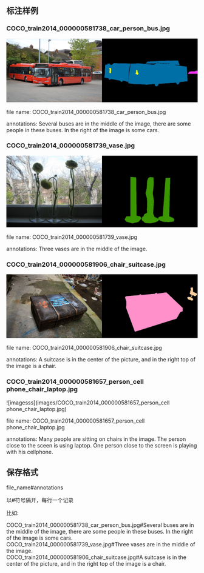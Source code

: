 ## 标注样例


### COCO_train2014_000000581738_car_person_bus.jpg

![imagesss](images/COCO_train2014_000000581738_car_person_bus.jpg)

file name: COCO_train2014_000000581738_car_person_bus.jpg

annotations: Several buses are in the middle of the image, there are some people in these buses. In the right of the image is some cars.


### COCO_train2014_000000581739_vase.jpg

![imagesss](images/COCO_train2014_000000581739_vase.jpg)

file name: COCO_train2014_000000581739_vase.jpg

annotations: Three vases are in the middle of the image.

### COCO_train2014_000000581906_chair_suitcase.jpg

![imagesss](images/COCO_train2014_000000581906_chair_suitcase.jpg)

file name: COCO_train2014_000000581906_chair_suitcase.jpg

annotations: A suitcase is in the center of the picture, and in the right top of the image is a chair.

### COCO_train2014_000000581657_person_cell phone_chair_laptop.jpg

![imagesss](images/COCO_train2014_000000581657_person_cell phone_chair_laptop.jpg)

file name: COCO_train2014_000000581657_person_cell phone_chair_laptop.jpg

annotations: Many people are sitting on chairs in the image. The person close to the sceen is using laptop. One person close to the screen is playing with his cellphone.




## 保存格式

file_name#annotations

以#符号隔开，每行一个记录

比如:

COCO_train2014_000000581738_car_person_bus.jpg#Several buses are in the middle of the image, there are some people in these buses. In the right of the image is some cars.
<br>COCO_train2014_000000581739_vase.jpg#Three vases are in the middle of the image.
<br>COCO_train2014_000000581906_chair_suitcase.jpg#A suitcase is in the center of the picture, and in the right top of the image is a chair.


